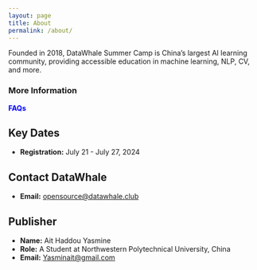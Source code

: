 ```yaml
---
layout: page
title: About
permalink: /about/
---
```

Founded in 2018, DataWhale Summer Camp is China’s largest AI learning community, providing accessible education in machine learning, NLP, CV, and more.



### More Information

   <span style="color:blue">**FAQs**</span>
   

## Key Dates

- **Registration:** July 21 - July 27, 2024



## Contact DataWhale

- **Email:** [opensource@datawhale.club](mailto:opensource@datawhale.club)




## Publisher

- **Name:** Ait Haddou Yasmine
- **Role:** A Student at Northwestern Polytechnical University, China
- **Email:** [Yasminait@gmail.com](mailto:jessahcollabs1@gmail.com)
